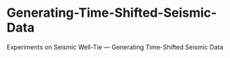 # Generating-Time-Shifted-Seismic-Data
Experiments on Seismic Well-Tie — Generating Time-Shifted Seismic Data
